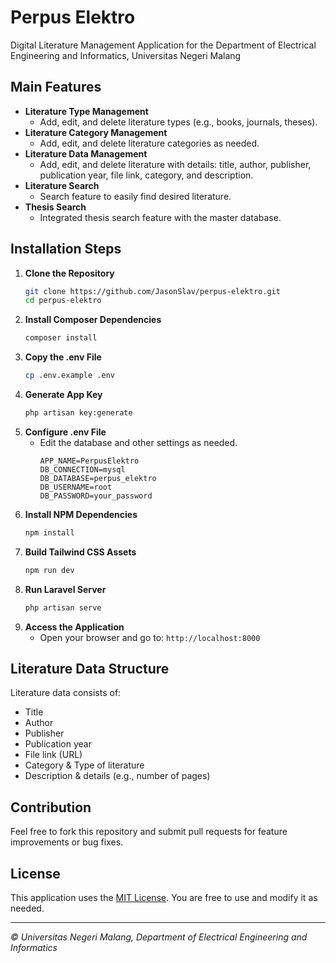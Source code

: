 # Perpus Elektro
Digital Literature Management Application for the Department of Electrical Engineering and Informatics, Universitas Negeri Malang

## Main Features

- **Literature Type Management**
  - Add, edit, and delete literature types (e.g., books, journals, theses).
- **Literature Category Management**
  - Add, edit, and delete literature categories as needed.
- **Literature Data Management**
  - Add, edit, and delete literature with details: title, author, publisher, publication year, file link, category, and description.
- **Literature Search**
  - Search feature to easily find desired literature.
- **Thesis Search**
  - Integrated thesis search feature with the master database.

## Installation Steps

1. **Clone the Repository**
    ```bash
    git clone https://github.com/JasonSlav/perpus-elektro.git
    cd perpus-elektro
    ```
2. **Install Composer Dependencies**
    ```bash
    composer install
    ```
3. **Copy the .env File**
    ```bash
    cp .env.example .env
    ```
4. **Generate App Key**
    ```bash
    php artisan key:generate
    ```
5. **Configure .env File**
    - Edit the database and other settings as needed.
      ```
      APP_NAME=PerpusElektro
      DB_CONNECTION=mysql
      DB_DATABASE=perpus_elektro
      DB_USERNAME=root
      DB_PASSWORD=your_password
      ```
6. **Install NPM Dependencies**
    ```bash
    npm install
    ```
7. **Build Tailwind CSS Assets**
    ```bash
    npm run dev
    ```
8. **Run Laravel Server**
    ```bash
    php artisan serve
    ```
9. **Access the Application**
    - Open your browser and go to: `http://localhost:8000`

## Literature Data Structure

Literature data consists of:
- Title
- Author
- Publisher
- Publication year
- File link (URL)
- Category & Type of literature
- Description & details (e.g., number of pages)

## Contribution

Feel free to fork this repository and submit pull requests for feature improvements or bug fixes.

## License

This application uses the [MIT License](LICENSE). You are free to use and modify it as needed.

---

_&copy; Universitas Negeri Malang, Department of Electrical Engineering and Informatics_
